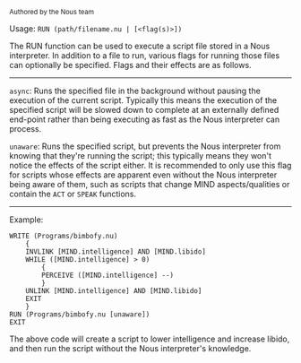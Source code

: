 <sub>Authored by the Nous team</sub>

Usage: `RUN (path/filename.nu | [<flag(s)>])`

The RUN function can be used to execute a script file stored in a Nous interpreter. In addition to a file to run, various flags for running those files can optionally be specified. Flags and their effects are as follows.

---

`async`: Runs the specified file in the background without pausing the execution of the current script. Typically this means the execution of the specified script will be slowed down to complete at an externally defined end-point rather than being executing as fast as the Nous interpreter can process.

`unaware`: Runs the specified script, but prevents the Nous interpreter from knowing that they're running the script; this typically means they won't notice the effects of the script either. It is recommended to only use this flag for scripts whose effects are apparent even without the Nous interpreter being aware of them, such as scripts that change MIND aspects/qualities or contain the `ACT` or `SPEAK` functions.

---

Example:
```
WRITE (Programs/bimbofy.nu)
    {
    INVLINK [MIND.intelligence] AND [MIND.libido]
    WHILE ([MIND.intelligence] > 0)
        {
        PERCEIVE ([MIND.intelligence] --)
        }
    UNLINK [MIND.intelligence] AND [MIND.libido]
    EXIT
    }
RUN (Programs/bimbofy.nu [unaware])
EXIT
```

The above code will create a script to lower intelligence and increase libido, and then run the script without the Nous interpreter's knowledge.
